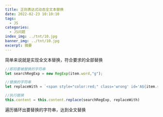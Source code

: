 ```yaml
---
title: 正则表达式动态全文本替换
date: 2022-02-23 10:10:10
tags:
  - JS
categories:
  - JS问题
index_img: ../tnt/10.jpg
banner_img: ../tnt/10.jpg
excerpt: 摘要
---
```


简单来说就是实现全文本替换，符合要求的全部替换
```js
//即将要被替换的字符串
let searchRegExp = new RegExp(item.word,"g"); 

//替换的字符串
let replaceWith = `<span style="color:red;" class='wrong' id='A${item.start}'>${item.word}</span>`

//执行替换
this.content = this.content.replace(searchRegExp, replaceWith)
```

遍历循环出要替换的字符串，达到全文替换